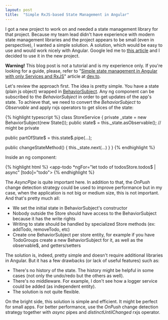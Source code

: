 ```yaml
---
layout: post
title:  "Simple RxJS-based State Management in Angular"
---
```



I got a new project to work on and needed a state management library for that project. Because my team lead
didn't have experience with modern state management libraries and the project appears to be small (even in perspective),
I wanted a simple solution. A solution, which would be easy to use and would work nicely with Angular. Google led me to
[this article](https://dev.to/avatsaev/simple-state-management-in-angular-with-only-services-and-rxjs-41p8) and I decided 
to use it in the new project.

**Warning!** This blog post is not a tutorial and is my experience only. If you're looking for a guide, please, refer to
"[Simple state management in Angular with only Services and RxJS](https://dev.to/avatsaev/simple-state-management-in-angular-with-only-services-and-rxjs-41p8)"
article at [dev.to](https://dev.to/).

Let's review the approach first. The idea is pretty simple. You have a state (plain js object) wrapped in 
[BehaviorSubject](http://reactivex.io/rxjs/manual/overview.html#behaviorsubject).
Any ng component can be subscribed to the _BehaviorSubject_ in order to get updates of the app's state. 
To achieve that, we need to convert the _BehaviorSubject_ to _Observable_ and apply rxjs operators to get 
slices of the state:

{% highlight typescript %}
class StoreService {
  private _state = new BehaviorSubject<State>(new State());
  public state$ = this._state.asObservable(); // might be private

  public partOfState$ = this.state$.pipe(...);

  public changeStateMethod() {
      this._state.next(...)
  }
}
{% endhighlight %}

Inside an ng component:

{% highlight html %}
<some-component>
  <app-todo *ngFor="let todo of todosStore.todos$ | async"
    [todo]="todo">
  </app-todo>
</some-component>
{% endhighlight %}

The _AsyncPipe_ is quite important here. In addition to that, the _OnPush_ change detection strategy could be
used to improve performance but in my case, when the application is not big or medium size, this is not important.
And that's pretty much all:
- We set the initial state in BehaviorSubject's constructor
- Nobody outside the Store should have access to the BehaviorSubject because it has the write rights
- Writing to state should be handled by specialized Store methods (ex: addTodo, removeTodo, etc)
- Create one BehaviorSubject per store entity, for example if you have TodoGroups create a new BehaviorSubject for it, as well as the observable$, and getters/setters

The solution is, indeed, pretty simple and doesn't require additional libraries in Angular. 
But it has a few drawbacks (or lack of useful features) such as:
* There's no history of the state. The history might be helpful in some cases (not only the undo/redo but the others as well).
* There's no middleware. For example, I don't see how a logger service could be added (as independent entity).
* The solution is not quite flexible.

On the bright side, this solution is simple and efficient. It might be perfect for small apps. 
For better performance, use the _OnPush_ change detection strategy together with _async_ pipes and _distinctUntilChanged_ rxjs operator.


